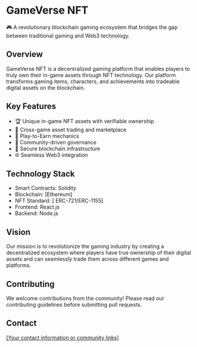 # GameVerse NFT

🎮 A revolutionary blockchain gaming ecosystem that bridges the gap between traditional gaming and Web3 technology.

## Overview

GameVerse NFT is a decentralized gaming platform that enables players to truly own their in-game assets through NFT technology. Our platform transforms gaming items, characters, and achievements into tradeable digital assets on the blockchain.

## Key Features

- 🏆 Unique in-game NFT assets with verifiable ownership
- 💱 Cross-game asset trading and marketplace
- 🎯 Play-to-Earn mechanics
- 🤝 Community-driven governance
- 🔐 Secure blockchain infrastructure
- 🌐 Seamless Web3 integration

## Technology Stack

- Smart Contracts: Solidity
- Blockchain: [Ethereum]
- NFT Standard: [ ERC-721/ERC-1155]
- Frontend: React.js
- Backend: Node.js

## Vision

Our mission is to revolutionize the gaming industry by creating a decentralized ecosystem where players have true ownership of their digital assets and can seamlessly trade them across different games and platforms.

## Contributing

We welcome contributions from the community! Please read our contributing guidelines before submitting pull requests.

## Contact

[[Your contact information or community links]](https://t.me/alive_volcano)
